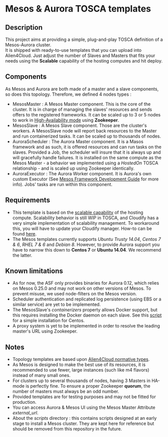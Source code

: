# Mesos & Aurora TOSCA templates

## Description

This project aims at providing a simple, plug-and-play TOSCA definition of a Mesos-Aurora cluster.  
It is shipped with ready-to-use templates that you can upload into Alien4Cloud. Just adjust the number of Slaves and Masters that fits your needs using the **Scalable** capability of the hosting computes and hit deploy.

## Components

As Mesos and Aurora are both made of a master and a slave components, so does this topology. Therefore, we defined 4 nodes types :

- MesosMaster : A Mesos Master component. This is the core of the cluster. It is in charge of managing the slaves' resources and sends offers to the registered frameworks.
It can be scaled up to 3 or 5 nodes to work in [High-Availability mode](http://mesos.apache.org/documentation/latest/high-availability/) using **Zookeeper**.
- MesosSlave : A Mesos Slave component. Those are the cluster's workers. A MesosSlave node will report back resources to the Master and run containerized tasks. It can be scaled up to thousands of nodes.
- AuroraScheduler : The Aurora Master component. It is a Masos framework and as such, it is offered resources and can run tasks on the slaves. Provided a Job, the scheduler will insure
that it is always up and will gracefully handle failures. It is installed on the same compute as the Mesos Master - a behavior we implemented using a _HostedOn_ TOSCA relationship - and is scaled up using Zookeeper identically.
- AuroraExecutor : The Aurora Worker component. It is Aurora's own custom Executor (See [Mesos Framework Development Guide](http://mesos.apache.org/documentation/latest/app-framework-development-guide/) for more info).
Jobs' tasks are run within this component.

## Requirements

- This template is based on the [scalable capability](http://docs.oasis-open.org/tosca/TOSCA-Simple-Profile-YAML/v1.0/csprd01/TOSCA-Simple-Profile-YAML-v1.0-csprd01.html#_Toc430015753) 
of the hosting compute. Scalability behavior is still WIP in TOSCA, and Cloudify has a very simple implementation of scalability management.
To workaround this, you will have to update your Cloudify manager. How-to can be found [here](http://alien4cloud.github.io/#/documentation/1.1.0/orchestrators/cloudify3_driver/index.html).
- The Mesos templates currently supports *Ubuntu Trusty 14.04*, *Centos 7 & 6*, *RHEL 7 & 6* and _Debian 8_. However, to provide Aurora support you have to narrow this down to **Centos 7** or **Ubuntu 14.04**.
We recommend the latter.

## Known limitations

- As for now, the ASF only provides binaries for Aurora 0.12, which relies on Mesos 0.25.0 and may not work on other versions of Mesos. 
To prevent misuse, we used node-filters on the Mesos version.
- Scheduler authentication and replicated log persistence (using EBS or a similar service) are yet to be implemented.
- The MesosSlave's _containerizers_ property allows Docker support, but this requires installing the Docker daemon on each slave. See this [script](scripts/docker_install.sh) for a simple installation for Centos.
- A proxy system is yet to be implemented in order to resolve the leading master's URL using Zookeeper.

## Notes

- Topology templates are based upon [Alien4Cloud normative types](https://github.com/alien4cloud/tosca-normative-types/blob/master/normative-types.yml).
- As Mesos is designed to make the best use of its resources, it is recommended to use fewer, large instances (such like m4 flavors) instead of many small ones.
- For clusters up to several thousands of nodes, having 3 Masters in HA-mode is perfectly fine. To ensure a proper Zookeeper **quorum**, the number of masters must always be an odd number.
- Provided templates are for testing purposes and may not be fitted for production.
- You can access Aurora & Mesos UI using the Mesos Master Attribute _external_url_.
- About the *scripts* directory : this contains scripts designed at an early stage to install a Mesos cluster. They are kept here for reference but should be removed from this repository in the future.